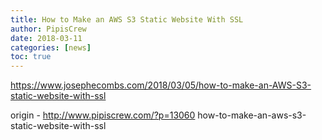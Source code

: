 ```yaml
---
title: How to Make an AWS S3 Static Website With SSL
author: PipisCrew
date: 2018-03-11
categories: [news]
toc: true
---
```


https://www.josephecombs.com/2018/03/05/how-to-make-an-AWS-S3-static-website-with-ssl

origin - http://www.pipiscrew.com/?p=13060 how-to-make-an-aws-s3-static-website-with-ssl